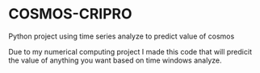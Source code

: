 # COSMOS-CRIPRO
Python project using time series analyze to predict value of cosmos

Due to my numerical computing project I made this code that will predicit the value of anything you want based on time windows analyze.

